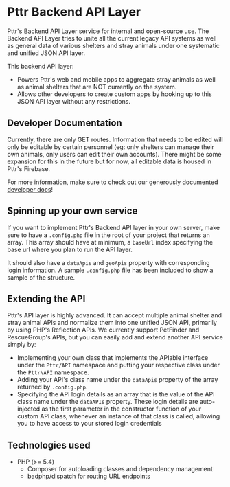 # Pttr Backend API Layer

Pttr's Backend API Layer service for internal and open-source use. The Backend API Layer tries to unite all the current legacy API systems
as well as general data of various shelters and stray animals under one systematic and unified JSON API layer. 

This backend API layer:

* Powers Pttr's web and mobile apps to aggregate stray animals as well as animal shelters that are NOT currently on the system.
* Allows other developers to create custom apps by hooking up to this JSON API layer without any restrictions.

## Developer Documentation

Currently, there are only GET routes. Information that needs to be edited will only be editable by certain personnel (eg: only shelters can manage their own animals, only users can edit their own accounts). There might be some expansion for this in the future but for now, all editable data is housed in Pttr's Firebase.

For more information, make sure to check out our generously documented [developer docs](https://github.com/pttrfiu/Pttr-BackendAPI/wiki)!

## Spinning up your own service

If you want to implement Pttr's Backend API layer in your own server, make sure to have a `.config.php` file in the root of your project that returns an array. This array should have at minimum, a `baseUrl` index specifying the base url where you plan to run the API layer. 

It should also have a `dataApis` and `geoApis` property with corresponding login information. A sample `.config.php` file has been included to show a sample of the structure.

## Extending the API

Pttr's API layer is highly advanced. It can accept multiple animal shelter and stray animal APIs and normalize them into one unified JSON API, primarily by using PHP's Reflection APIs. We currently support PetFinder and RescueGroup's APIs, but you can easily add and extend another API service simply by:

* Implementing your own class that implements the APIable interface under the `Pttr/API` namespace and putting your respective class under the `Pttr\API` namespace.
* Adding your API's class name under the `dataApis` property of the array returned by `.config.php`.
* Specifying the API login details as an array that is the value of the API class name under the `dataAPIs` property. These login details are auto-injected as the first parameter in the constructor function of your custom API class, whenever an instance of that class is called, allowing you to have access to your stored login credentials

## Technologies used
* PHP (>= 5.4)
  * Composer for autoloading classes and dependency management
  * badphp/dispatch for routing URL endpoints